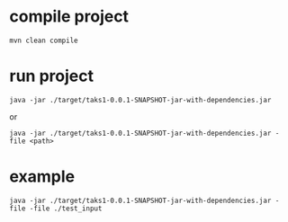 # compile project 
`mvn clean compile`

# run project 
`java -jar ./target/taks1-0.0.1-SNAPSHOT-jar-with-dependencies.jar`

or 

`java -jar ./target/taks1-0.0.1-SNAPSHOT-jar-with-dependencies.jar -file <path>`

# example

`java -jar ./target/taks1-0.0.1-SNAPSHOT-jar-with-dependencies.jar -file -file ./test_input`

